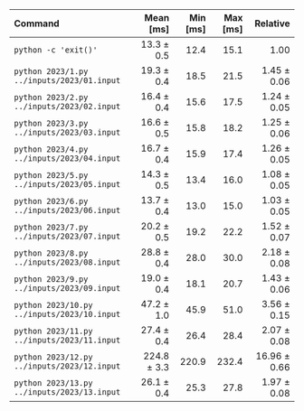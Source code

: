 | Command | Mean [ms] | Min [ms] | Max [ms] | Relative |
|:---|---:|---:|---:|---:|
| `python -c 'exit()'` | 13.3 ± 0.5 | 12.4 | 15.1 | 1.00 |
| `python 2023/1.py ../inputs/2023/01.input` | 19.3 ± 0.4 | 18.5 | 21.5 | 1.45 ± 0.06 |
| `python 2023/2.py ../inputs/2023/02.input` | 16.4 ± 0.4 | 15.6 | 17.5 | 1.24 ± 0.05 |
| `python 2023/3.py ../inputs/2023/03.input` | 16.6 ± 0.5 | 15.8 | 18.2 | 1.25 ± 0.06 |
| `python 2023/4.py ../inputs/2023/04.input` | 16.7 ± 0.4 | 15.9 | 17.4 | 1.26 ± 0.05 |
| `python 2023/5.py ../inputs/2023/05.input` | 14.3 ± 0.5 | 13.4 | 16.0 | 1.08 ± 0.05 |
| `python 2023/6.py ../inputs/2023/06.input` | 13.7 ± 0.4 | 13.0 | 15.0 | 1.03 ± 0.05 |
| `python 2023/7.py ../inputs/2023/07.input` | 20.2 ± 0.5 | 19.2 | 22.2 | 1.52 ± 0.07 |
| `python 2023/8.py ../inputs/2023/08.input` | 28.8 ± 0.4 | 28.0 | 30.0 | 2.18 ± 0.08 |
| `python 2023/9.py ../inputs/2023/09.input` | 19.0 ± 0.4 | 18.1 | 20.7 | 1.43 ± 0.06 |
| `python 2023/10.py ../inputs/2023/10.input` | 47.2 ± 1.0 | 45.9 | 51.0 | 3.56 ± 0.15 |
| `python 2023/11.py ../inputs/2023/11.input` | 27.4 ± 0.4 | 26.4 | 28.4 | 2.07 ± 0.08 |
| `python 2023/12.py ../inputs/2023/12.input` | 224.8 ± 3.3 | 220.9 | 232.4 | 16.96 ± 0.66 |
| `python 2023/13.py ../inputs/2023/13.input` | 26.1 ± 0.4 | 25.3 | 27.8 | 1.97 ± 0.08 |
